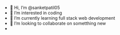 - 👋 Hi, I’m @sanketpatil05
- 👀 I’m interested in coding 
- 🌱 I’m currently learning full stack web development 
- 💞️ I’m looking to collaborate on sometthing new 
-

<!---
sanketpatil05/sanketpatil05 is a ✨ special ✨ repository because its `README.md` (this file) appears on your GitHub profile.
You can click the Preview link to take a look at your changes.
--->
